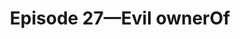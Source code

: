 ---
guid: "B08380FC-F902-47CF-9EF7-4F10CDB64671"
title: "Episode 27—Evil ownerOf"
description: "We talk about OpenSea insider trading charge, facts, legal analysis, allow list to your (testnet) beta testers, beer of the day, make your own bridge (simple, insecure), drops with random timing, cross chain minting by centralizing, and Evil ownerOf."
pubDate: "TUE, 07 JUN 2022 18:00:00 -0500"
itunes-explicit: false
itunes-episode: 27
itunes-episodeType: Full

# More info
youtube-full: https://youtu.be/_RVWOU8dOM4
discussion: https://twitter.com/fulldecent/status/1534317390971998209

timeline:
  - seconds: 67
    title: OpenSea insider trading charge, facts
  - seconds: 141
    title: Legal analysis
  - seconds: 402
    title: Give allow list to your (testnet) beta testers
  - seconds: 543
    title: Beer of the day
  - seconds: 552
    title: Make your own bridge (simple, insecure)
  - seconds: 711
    title: Drops with random timing!
  - seconds: 786
    title: Cross chain minting by centralizing
  - seconds: 905
    title: Evil ownerOf


# File information
enclosure-url: "GET THIS EPISODE DATE AND NUMBER"
enclosure-length: 26287924
enclosure-type: "audio/x-m4a"
itunes-duration: 1224
---